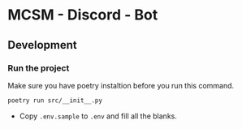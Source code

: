 # MCSM - Discord - Bot

## Development

### Run the project
Make sure you have poetry instaltion before you run this command.
```bash
poetry run src/__init__.py
```
- Copy `.env.sample` to `.env` and fill all the blanks.
